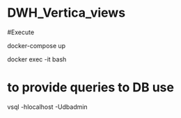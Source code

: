 # DWH_Vertica_views

#Execute

docker-compose up

docker exec -it <containername> bash

# to provide queries to DB use 
vsql -hlocalhost -Udbadmin
